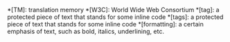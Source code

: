 *[TM]: translation memory
*[W3C]: World Wide Web Consortium
*[tag]: a protected piece of text that stands for some inline code
*[tags]: a protected piece of text that stands for some inline code
*[formatting]: a certain emphasis of text, such as bold, italics, underlining, etc.
